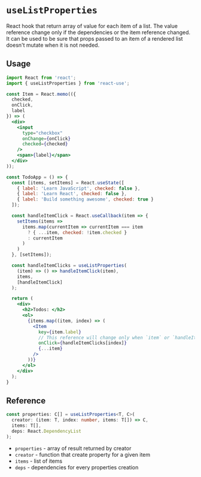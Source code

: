 # `useListProperties`

React hook that return array of value for each item of a list.
The value reference change only if the dependencies or the item reference changed.
It can be used to be sure that props passed to an item of a rendered list doesn't mutate when it is not needed.

## Usage

```jsx
import React from 'react';
import { useListProperties } from 'react-use';

const Item = React.memo(({
  checked,
  onClick,
  label
}) => (
  <div>
    <input
      type="checkbox"
      onChange={onClick}
      checked={checked}
    />
    <span>{label}</span>
  </div>
));

const TodoApp = () => {
  const [items, setItems] = React.useState([
    { label: 'Learn JavaScript', checked: false },
    { label: 'Learn React', checked: false },
    { label: 'Build something awesome', checked: true }
  ]);

  const handleItemClick = React.useCallback(item => {
    setItems(items =>
      items.map(currentItem => currentItem === item
        ? { ...item, checked: !item.checked }
        : currentItem
      )
    )
  }, [setItems]);

  const handleItemClicks = useListProperties(
    (item) => () => handleItemClick(item),
    items,
    [handleItemClick]
  );

  return (
    <div>
      <h2>Todos: </h2>
      <ol>
        {items.map((item, index) => (
          <Item
            key={item.label}
            // This reference will change only when `item` or `handleItemClick` reference changed
            onClick={handleItemClicks[index]}
            {...item}
          />
        ))}
      </ol>
    </div>
  );
}
```

## Reference

```ts 
const properties: C[] = useListProperties<T, C>(
  creator: (item: T, index: number, items: T[]) => C,
  items: T[],
  deps: React.DependencyList
);
```
- `properties` - array of result returned by creator
- `creator` - function that create property for a given item
- `items` - list of items
- `deps` - dependencies for every properties creation
